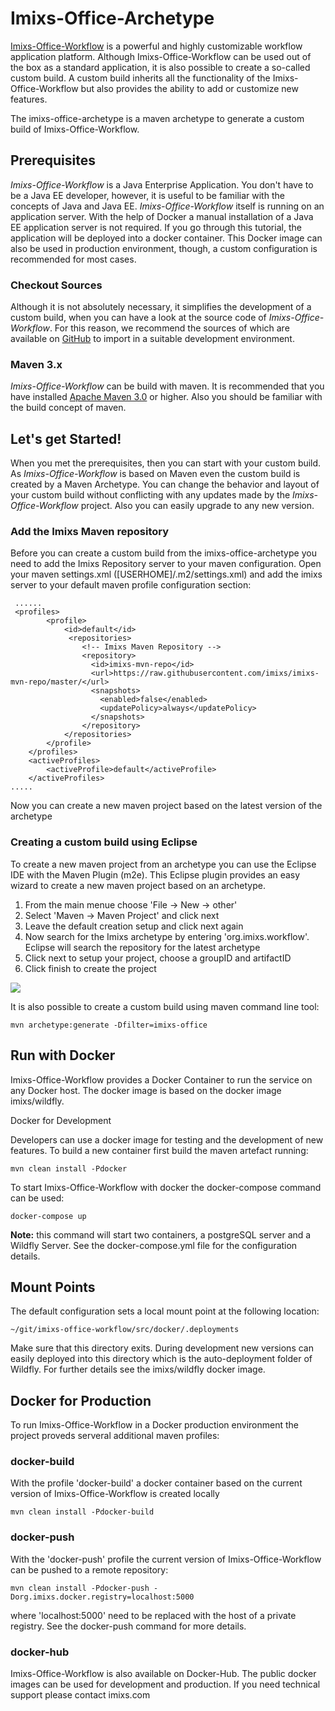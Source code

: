 # Imixs-Office-Archetype

[Imixs-Office-Workflow](http://www.office-workflow.de) is a powerful and highly customizable workflow application platform. 
Although Imixs-Office-Workflow can be used out of the box as a standard application, it is also possible to create a so-called 
custom build. A custom build inherits all the functionality of the Imixs-Office-Workflow but also provides the ability to add or customize new features. 

The imixs-office-archetype is a maven archetype to generate a custom build of Imixs-Office-Workflow. 


## Prerequisites
_Imixs-Office-Workflow_ is a Java Enterprise Application. 
You  don't have to be a Java EE developer, however, it is useful to be familiar with the concepts of Java and Java EE. 
_Imixs-Office-Workflow_ itself is running on an application server. With the help of Docker a manual installation of a Java EE application server is not required. If you go through this tutorial, the application will be deployed into a docker container. This Docker image can also be used in production environment, though, a custom configuration is recommended for most cases. 


### Checkout Sources
Although it is not absolutely necessary, it simplifies the development of a custom build, when you can have a look at the source code of _Imixs-Office-Workflow_. For this reason, we recommend the sources of which are available on [GitHub](https://github.com/imixs/imixs-office-workflow) to import in a suitable development environment. 


### Maven 3.x
_Imixs-Office-Workflow_ can be build with maven. It is recommended that you have installed [Apache Maven 3.0](https://maven.apache.org/) or higher. Also you should be familiar with the build concept of maven. 

## Let's get Started!
When you met the prerequisites, then you can start with your custom build. As _Imixs-Office-Workflow_ is based on Maven even the custom build is created by a Maven Archetype. 
 You can change the behavior and layout of your custom build without conflicting with any updates made by the _Imixs-Office-Workflow_  project. Also you can easily upgrade to any new version.

### Add the Imixs Maven repository
Before you can create a custom build from the imixs-office-archetype you need to add the Imixs Repository server to your maven configuration. Open your maven settings.xml ([USERHOME]/.m2/settings.xml) and add the imixs server to your default maven profile configuration section:


     ......
     <profiles>
            <profile>
                <id>default</id>
                 <repositories>          
                    <!-- Imixs Maven Repository -->
                    <repository>
                      <id>imixs-mvn-repo</id>
                      <url>https://raw.githubusercontent.com/imixs/imixs-mvn-repo/master/</url>
                      <snapshots>
                        <enabled>false</enabled>
                        <updatePolicy>always</updatePolicy>
                      </snapshots>
                    </repository>
                </repositories>
            </profile>
        </profiles>
        <activeProfiles>
            <activeProfile>default</activeProfile>
        </activeProfiles>
    .....

Now you can create a new maven project based on the latest version of the archetype

### Creating a custom build using Eclipse

To create a new maven project from an archetype you can use the Eclipse IDE with the Maven Plugin (m2e). This Eclipse plugin provides an easy wizard to create a new maven project based on an archetype.

1. From the main menue choose 'File -> New -> other'
2. Select 'Maven -> Maven Project' and click next
3. Leave the default creation setup and click next again
4. Now search for the Imixs archetype by entering 'org.imixs.workflow'. Eclipse will search the repository for the latest archetype
5. Click next to setup your project, choose a groupID and artifactID
6. Click finish to create the project

![](http://www.imixs.org/marty/images/maven001a.png)

It is also possible to create a custom build using maven command line tool: 

    mvn archetype:generate -Dfilter=imixs-office

## Run with Docker

Imixs-Office-Workflow provides a Docker Container to run the service on any Docker host. The docker image is based on the docker image imixs/wildfly.

Docker for Development

Developers can use a docker image for testing and the development of new features. To build a new container first build the maven artefact running:

    mvn clean install -Pdocker

To start Imixs-Office-Workflow with docker the docker-compose command can be used:

    docker-compose up

**Note:** this command will start two containers, a postgreSQL server and a Wildfly Server. See the docker-compose.yml file for the configuration details.

## Mount Points

The default configuration sets a local mount point at the following location:

    ~/git/imixs-office-workflow/src/docker/.deployments

Make sure that this directory exits. During development new versions can easily deployed into this directory which is the auto-deployment folder of Wildfly. For further details see the imixs/wildfly docker image.

## Docker for Production

To run Imixs-Office-Workflow in a Docker production environment the project proveds serveral additional maven profiles:

### docker-build

With the profile 'docker-build' a docker container based on the current version of Imixs-Office-Workflow is created locally

    mvn clean install -Pdocker-build

### docker-push

With the 'docker-push' profile the current version of Imixs-Office-Workflow can be pushed to a remote repository:

    mvn clean install -Pdocker-push -Dorg.imixs.docker.registry=localhost:5000

where 'localhost:5000' need to be replaced with the host of a private registry. See the docker-push command for more details.

### docker-hub

Imixs-Office-Workflow is also available on Docker-Hub. The public docker images can be used for development and production. If you need technical support please contact imixs.com

